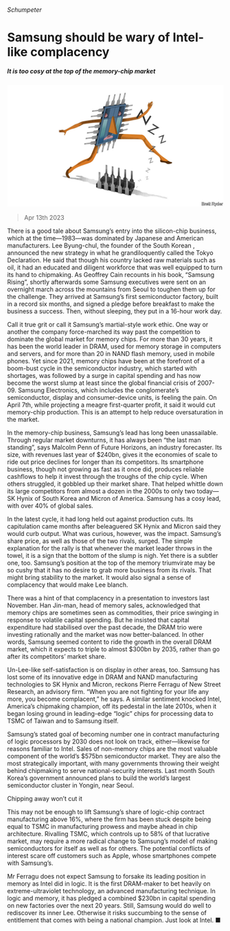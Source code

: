 ###### Schumpeter

# Samsung should be wary of Intel-like complacency 

##### It is too cosy at the top of the memory-chip market 

![image](images/20230415_WBD000.jpg) 

> Apr 13th 2023 

There is a good tale about Samsung’s entry into the silicon-chip business, which at the time—1983—was dominated by Japanese and American manufacturers. Lee Byung-chul, the founder of the South Korean , announced the new strategy in what he grandiloquently called the Tokyo Declaration. He said that though his country lacked raw materials such as oil, it had an educated and diligent workforce that was well equipped to turn its hand to chipmaking. As Geoffrey Cain recounts in his book, “Samsung Rising”, shortly afterwards some Samsung executives were sent on an overnight march across the mountains from Seoul to toughen them up for the challenge. They arrived at Samsung’s first semiconductor factory, built in a record six months, and signed a pledge before breakfast to make the business a success. Then, without sleeping, they put in a 16-hour work day.

Call it true grit or call it Samsung’s martial-style work ethic. One way or another the company force-marched its way past the competition to dominate the global market for memory chips. For more than 30 years, it has been the world leader in DRAM, used for memory storage in computers and servers, and for more than 20 in NAND flash memory, used in mobile phones. Yet since 2021, memory chips have been at the forefront of a boom-bust cycle in the semiconductor industry, which started with shortages, was followed by a surge in capital spending and has now become the worst slump at least since the global financial crisis of 2007-09. Samsung Electronics, which includes the conglomerate’s semiconductor, display and consumer-device units, is feeling the pain. On April 7th, while projecting a meagre first-quarter profit, it said it would cut memory-chip production. This is an attempt to help reduce oversaturation in the market. 

In the memory-chip business, Samsung’s lead has long been unassailable. Through regular market downturns, it has always been “the last man standing”, says Malcolm Penn of Future Horizons, an industry forecaster. Its size, with revenues last year of $240bn, gives it the economies of scale to ride out price declines for longer than its competitors. Its smartphone business, though not growing as fast as it once did, produces reliable cashflows to help it invest through the troughs of the chip cycle. When others struggled, it gobbled up their market share. That helped whittle down its large competitors from almost a dozen in the 2000s to only two today—SK Hynix of South Korea and Micron of America. Samsung has a cosy lead, with over 40% of global sales. 

In the latest cycle, it had long held out against production cuts. Its capitulation came months after beleaguered SK Hynix and Micron said they would curb output. What was curious, however, was the impact. Samsung’s share price, as well as those of the two rivals, surged. The simple explanation for the rally is that whenever the market leader throws in the towel, it is a sign that the bottom of the slump is nigh. Yet there is a subtler one, too. Samsung’s position at the top of the memory triumvirate may be so cushy that it has no desire to grab more business from its rivals. That might bring stability to the market. It would also signal a sense of complacency that would make Lee blanch. 

There was a hint of that complacency in a presentation to investors last November. Han Jin-man, head of memory sales, acknowledged that memory chips are sometimes seen as commodities, their price swinging in response to volatile capital spending. But he insisted that capital expenditure had stabilised over the past decade, the DRAM trio were investing rationally and the market was now better-balanced. In other words, Samsung seemed content to ride the growth in the overall DRAM market, which it expects to triple to almost $300bn by 2035, rather than go after its competitors’ market share.

Un-Lee-like self-satisfaction is on display in other areas, too. Samsung has lost some of its innovative edge in DRAM and NAND manufacturing technologies to SK Hynix and Micron, reckons Pierre Ferragu of New Street Research, an advisory firm. “When you are not fighting for your life any more, you become complacent,” he says. A similar sentiment knocked Intel, America’s chipmaking champion, off its pedestal in the late 2010s, when it began losing ground in leading-edge “logic” chips for processing data to TSMC of Taiwan and to Samsung itself. 

Samsung’s stated goal of becoming number one in contract manufacturing of logic processors by 2030 does not look on track, either—likewise for reasons familiar to Intel. Sales of non-memory chips are the most valuable component of the world’s $575bn semiconductor market. They are also the most strategically important, with many governments throwing their weight behind chipmaking to serve national-security interests. Last month South Korea’s government announced plans to build the world’s largest semiconductor cluster in Yongin, near Seoul. 

Chipping away won’t cut it

This may not be enough to lift Samsung’s share of logic-chip contract manufacturing above 16%, where the firm has been stuck despite being equal to TSMC in manufacturing prowess and maybe ahead in chip architecture. Rivalling TSMC, which controls up to 58% of that lucrative market, may require a more radical change to Samsung’s model of making semiconductors for itself as well as for others. The potential conflicts of interest scare off customers such as Apple, whose smartphones compete with Samsung’s.

Mr Ferragu does not expect Samsung to forsake its leading position in memory as Intel did in logic. It is the first DRAM-maker to bet heavily on extreme-ultraviolet technology, an advanced manufacturing technique. In logic and memory, it has pledged a combined $230bn in capital spending on new factories over the next 20 years. Still, Samsung would do well to rediscover its inner Lee. Otherwise it risks succumbing to the sense of entitlement that comes with being a national champion. Just look at Intel. ■






